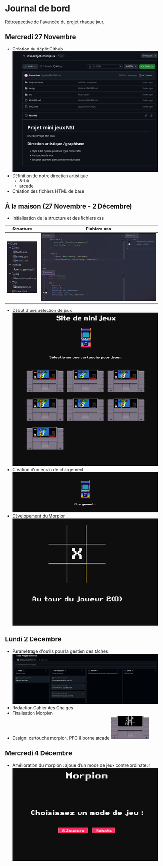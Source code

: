 # Journal de bord

Rétrospective de l'avancée du projet chaque jour.

## Mercredi 27 Novembre

- Création du dépôt Github
![Capture d'écran du dépot Github](.github/images/repo.png)
- Définition de notre direction artistique
  - 8-bit
  - arcade
- Création des fichiers HTML de base

## À la maison (27 Novembre - 2 Décembre)

- Initialisation de la structure et des fichiers css

| Structure                                | Fichiers css                                |
|------------------------------------------|---------------------------------------------|
| ![img.png](.github/images/structure.png) | ![img.png](.github/images/fichiers_css.png) | 

- Début d'une sélection de jeux
![img.png](.github/images/selection_jeux.png)
- Création d'un écran de chargement
![img.png](.github/images/loader.png)
- Dévelopement du Morpion
![Morpion](.github/images/morpion.png)

## Lundi 2 Décembre

- Paramétrage d'outils pour la gestion des tâches
![Capture d'écran du projet Github](.github/images/project.png)
- Rédaction Cahier des Charges
- Finalisation Morpion
- Design: cartouche morpion, PFC & borne arcade
![icone morpion](src/img/morpion.png)

## Mercredi 4 Décembre
- Amélioration du morpion : ajoue d'un mode de jeux contre ordinateur
![img.png](.github/images/morpion_avancement.png)

